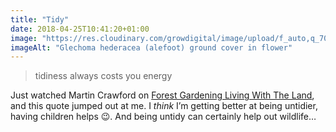 ```yaml
---
title: "Tidy"
date: 2018-04-25T10:41:20+01:00
image: "https://res.cloudinary.com/growdigital/image/upload/f_auto,q_70,w_736/v1544109909/alefoot-40762351925.jpg"
imageAlt: "Glechoma hederacea (alefoot) ground cover in flower"
---
```


> tidiness always costs you energy

Just watched Martin Crawford on [Forest Gardening Living With The Land](https://www.youtube.com/watch?v=8owF5E4FaWY), and this quote jumped out at me. I _think_ I’m getting better at being untidier, having children helps 😉. And being untidy can certainly help out wildlife…
